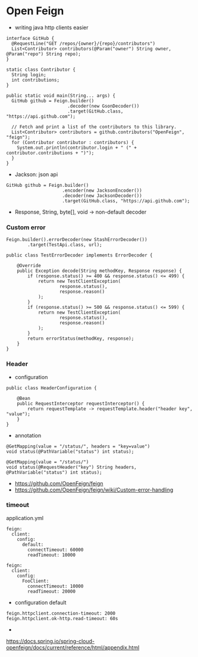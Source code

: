 # Open Feign

- writing java http clients easier
````
interface GitHub {
  @RequestLine("GET /repos/{owner}/{repo}/contributors")
  List<Contributor> contributors(@Param("owner") String owner, @Param("repo") String repo);
}

static class Contributor {
  String login;
  int contributions;
}

public static void main(String... args) {
  GitHub github = Feign.builder()
                       .decoder(new GsonDecoder())
                       .target(GitHub.class, "https://api.github.com");

  // Fetch and print a list of the contributors to this library.
  List<Contributor> contributors = github.contributors("OpenFeign", "feign");
  for (Contributor contributor : contributors) {
    System.out.println(contributor.login + " (" + contributor.contributions + ")");
  }
}
````
- Jackson: json api
````
GitHub github = Feign.builder()
                     .encoder(new JacksonEncoder())
                     .decoder(new JacksonDecoder())
                     .target(GitHub.class, "https://api.github.com");
````
- Response, String, byte[], void -> non-default decoder

### Custom error
````
Feign.builder().errorDecoder(new StashErrorDecoder())
		.target(TestApi.class, url);
````
````
public class TestErrorDecoder implements ErrorDecoder {

    @Override
    public Exception decode(String methodKey, Response response) {
        if (response.status() >= 400 && response.status() <= 499) {
            return new TestClientException(
                    response.status(),
                    response.reason()
            );
        }
        if (response.status() >= 500 && response.status() <= 599) {
            return new TestClientException(
                    response.status(),
                    response.reason()
            );
        }
        return errorStatus(methodKey, response);
    }
}
````

### Header
- configuration
````
public class HeaderConfiguration {

    @Bean
    public RequestInterceptor requestInterceptor() {
        return requestTemplate -> requestTemplate.header("header key", "value");
    }
}
````
- annotation
````
@GetMapping(value = "/status/", headers = "key=value")
void status(@PathVariable("status") int status);
````
````
@GetMapping(value = "/status/")
void status(@RequestHeader("key") String headers, @PathVariable("status") int status);
````

- https://github.com/OpenFeign/feign
- https://github.com/OpenFeign/feign/wiki/Custom-error-handling

### timeout
application.yml
````
feign:
  client:
    config:
      default:
        connectTimeout: 60000
        readTimeout: 10000
````
````
feign:
  client:
    config:
      FooClient:
        connectTimeout: 10000
        readTimeout: 20000
````
- configuration default
````
feign.httpclient.connection-timeout: 2000
feign.httpclient.ok-http.read-timeout: 60s
````
  -  
https://docs.spring.io/spring-cloud-openfeign/docs/current/reference/html/appendix.html

